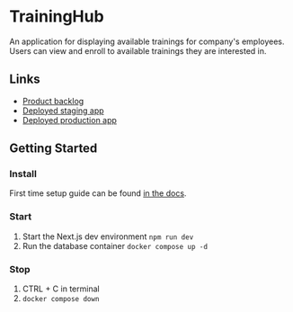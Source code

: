 # TrainingHub

An application for displaying available trainings for company's employees. Users can view and enroll to available trainings they are interested in.

## Links

- [Product backlog](https://github.com/orgs/ohtutraininghub/projects/3/views/1)
- [Deployed staging app](https://traininghub-staging-6e39b40e512f.herokuapp.com/)
- [Deployed production app](https://traininghub-7db9b0b9243c.herokuapp.com/)

## Getting Started

### Install

First time setup guide can be found [in the docs](./docs/installation.md).

### Start

1. Start the Next.js dev environment `npm run dev`
2. Run the database container `docker compose up -d`

### Stop

1. CTRL + C in terminal
2. `docker compose down`
